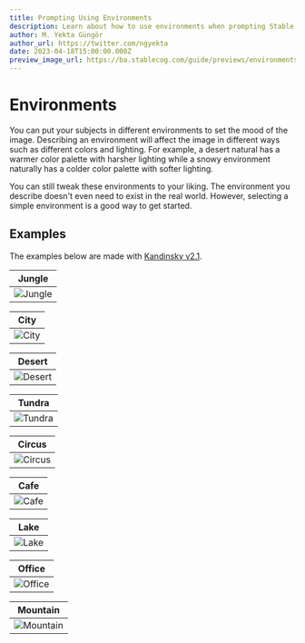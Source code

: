 ```yaml
---
title: Prompting Using Environments
description: Learn about how to use environments when prompting Stable Diffusion and Kandinsky models on Stablecog.
author: M. Yekta Güngör
author_url: https://twitter.com/ngyekta
date: 2023-04-18T15:00:00.000Z
preview_image_url: https://ba.stablecog.com/guide/previews/environments.jpg
---
```


# Environments

You can put your subjects in different environments to set the mood of the image. Describing an environment will affect the image in different ways such as different colors and lighting. For example, a desert natural has a warmer color palette with harsher lighting while a snowy environment naturally has a colder color palette with softer lighting.

You can still tweak these environments to your liking. The environment you describe doesn't even need to exist in the real world. However, selecting a simple environment is a good way to get started.

## Examples

The examples below are made with [Kandinsky v2.1](/guide/models/kandinsky).

| Jungle                                                                                                          |
| --------------------------------------------------------------------------------------------------------------- |
| ![Jungle](https://ba.stablecog.com/guide/prompting/environments_jungle.jpg)<!--rehype:width=1024&height=1024--> |

<!--rehype:class=w-full md:w-1/2 lg:w-1/3-->

| City                                                                                                        |
| ----------------------------------------------------------------------------------------------------------- |
| ![City](https://ba.stablecog.com/guide/prompting/environments_city.jpg)<!--rehype:width=1024&height=1024--> |

<!--rehype:class=w-full md:w-1/2 lg:w-1/3-->

| Desert                                                                                                          |
| --------------------------------------------------------------------------------------------------------------- |
| ![Desert](https://ba.stablecog.com/guide/prompting/environments_desert.jpg)<!--rehype:width=1024&height=1024--> |

<!--rehype:class=w-full md:w-1/2 lg:w-1/3-->

| Tundra                                                                                                          |
| --------------------------------------------------------------------------------------------------------------- |
| ![Tundra](https://ba.stablecog.com/guide/prompting/environments_tundra.jpg)<!--rehype:width=1024&height=1024--> |

<!--rehype:class=w-full md:w-1/2 lg:w-1/3-->

| Circus                                                                                                          |
| --------------------------------------------------------------------------------------------------------------- |
| ![Circus](https://ba.stablecog.com/guide/prompting/environments_circus.jpg)<!--rehype:width=1024&height=1024--> |

<!--rehype:class=w-full md:w-1/2 lg:w-1/3-->

| Cafe                                                                                                        |
| ----------------------------------------------------------------------------------------------------------- |
| ![Cafe](https://ba.stablecog.com/guide/prompting/environments_cafe.jpg)<!--rehype:width=1024&height=1024--> |

<!--rehype:class=w-full md:w-1/2 lg:w-1/3-->

| Lake                                                                                                        |
| ----------------------------------------------------------------------------------------------------------- |
| ![Lake](https://ba.stablecog.com/guide/prompting/environments_lake.jpg)<!--rehype:width=1024&height=1024--> |

<!--rehype:class=w-full md:w-1/2 lg:w-1/3-->

| Office                                                                                                          |
| --------------------------------------------------------------------------------------------------------------- |
| ![Office](https://ba.stablecog.com/guide/prompting/environments_office.jpg)<!--rehype:width=1024&height=1024--> |

<!--rehype:class=w-full md:w-1/2 lg:w-1/3-->

| Mountain                                                                                                            |
| ------------------------------------------------------------------------------------------------------------------- |
| ![Mountain](https://ba.stablecog.com/guide/prompting/environments_mountain.jpg)<!--rehype:width=1024&height=1024--> |

<!--rehype:class=w-full md:w-1/2 lg:w-1/3-->

